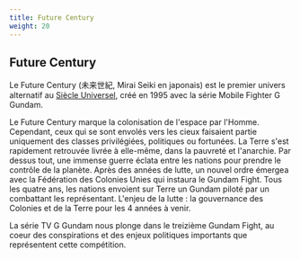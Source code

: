 ```yaml
---
title: Future Century
weight: 20
---
```


Future Century
--------------





Le Future Century (未来世紀, Mirai Seiki en japonais) est le premier univers alternatif au [Siècle Universel](uc/index.html), créé en 1995 avec la série Mobile Fighter G Gundam.


Le Future Century marque la colonisation de l'espace par l'Homme. Cependant, ceux qui se sont envolés vers les cieux faisaient partie uniquement des classes privilégiées, politiques ou fortunées. La Terre s'est rapidement retrouvée livrée à elle-même, dans la pauvreté et l'anarchie. Par dessus tout, une immense guerre éclata entre les nations pour prendre le contrôle de la planète. Après des années de lutte, un nouvel ordre émergea avec la Fédération des Colonies Unies qui instaura le Gundam Fight. Tous les quatre ans, les nations envoient sur Terre un Gundam piloté par un combattant les représentant. L'enjeu de la lutte : la gouvernance des Colonies et de la Terre pour les 4 années à venir.


La série TV G Gundam nous plonge dans le treizième Gundam Fight, au coeur des conspirations et des enjeux politiques importants que représentent cette compétition.
